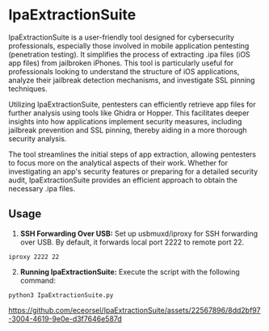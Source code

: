 # IpaExtractionSuite

IpaExtractionSuite is a user-friendly tool designed for cybersecurity professionals, especially those involved in mobile application pentesting (penetration testing). It simplifies the process of extracting .ipa files (iOS app files) from jailbroken iPhones. This tool is particularly useful for professionals looking to understand the structure of iOS applications, analyze their jailbreak detection mechanisms, and investigate SSL pinning techniques.

Utilizing IpaExtractionSuite, pentesters can efficiently retrieve app files for further analysis using tools like Ghidra or Hopper. This facilitates deeper insights into how applications implement security measures, including jailbreak prevention and SSL pinning, thereby aiding in a more thorough security analysis.

The tool streamlines the initial steps of app extraction, allowing pentesters to focus more on the analytical aspects of their work. Whether for investigating an app's security features or preparing for a detailed security audit, IpaExtractionSuite provides an efficient approach to obtain the necessary .ipa files.

## Usage

1. **SSH Forwarding Over USB:**
Set up usbmuxd/iproxy for SSH forwarding over USB. By default, it forwards local port 2222 to remote port 22.
   
``` iproxy 2222 22 ```


2. **Running IpaExtractionSuite:**
Execute the script with the following command:

``` python3 IpaExtractionSuite.py ```


https://github.com/eceorsel/IpaExtractionSuite/assets/22567896/8dd2bf97-3004-4619-9e0e-d3f7646e587d

